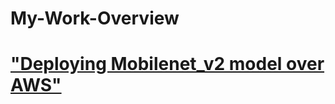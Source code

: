 # My-Work-Overview


# ["Deploying Mobilenet_v2 model over AWS"](https://github.com/EVA4-RS-Group/Phase2/tree/master/S1_aws_lambda_mobilenet_v2)

